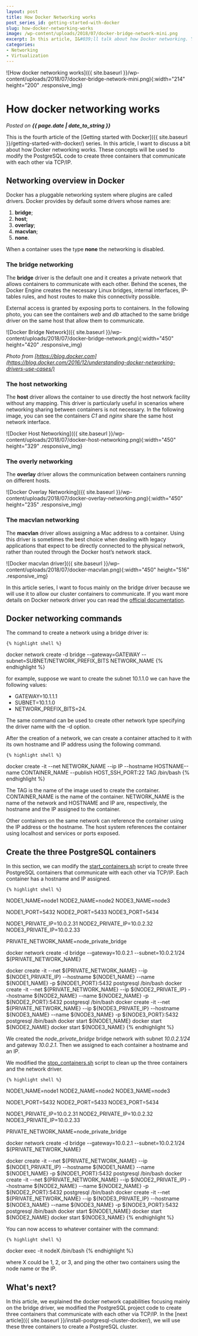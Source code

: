 ```yaml
---
layout: post
title: How Docker Networking works
post_series_id: getting-started-with-docker
slug: how-docker-networking-works
image: /wp-content/uploads/2018/07/docker-bridge-network-mini.png
excerpt: In this article, I&#039;ll talk about how Docker networking. You&#039;ll learn how to let two containers communicate when they are on the same or different host.
categories:
- Networking
- Virtualization
---
```


![How docker networking works]({{ site.baseurl }}/wp-content/uploads/2018/07/docker-bridge-network-mini.png){:width="214" height="200" .responsive_img}

# How docker networking works
_Posted on **{{ page.date | date_to_string }}**_

This is the fourth article of the [Getting started with Docker]({{ site.baseurl }}/getting-started-with-docker/) series. In this article, I want to discuss a bit about how Docker networking works. These concepts will be used to modify the PostgreSQL code to create three containers that communicate with each other via TCP/IP.

## Networking overview in Docker

Docker has a pluggable networking system where plugins are called drivers. Docker provides by default some drivers whose names are:

1. **bridge**;
2. **host**;
3. **overlay**;
4. **macvlan**;
5. **none**.

When a container uses the type **none** the networking is disabled.

### The bridge networking

The **bridge** driver is the default one and it creates a private network that allows containers to communicate with each other. Behind the scenes, the Docker Engine creates the necessary Linux bridges, internal interfaces, IP-tables rules, and host routes to make this connectivity possible.

External access is granted by exposing ports to containers. In the following photo, you can see the containers _web_ and _db_ attached to the same bridge driver on the same host that allow them to communicate.

![Docker Bridge Network]({{ site.baseurl }}/wp-content/uploads/2018/07/docker-bridge-network.png){:width="450" height="420" .responsive_img}

_Photo from [https://blog.docker.com](https://blog.docker.com/2016/12/understanding-docker-networking-drivers-use-cases/)_

### The host networking

The **host** driver allows the container to use directly the host network facility without any mapping. This driver is particularly useful in scenarios where networking sharing between containers is not necessary. In the following image, you can see the containers _C1_ and _nginx_ share the same host network interface.

![Docker Host Networking]({{ site.baseurl }}/wp-content/uploads/2018/07/docker-host-networking.png){:width="450" height="329" .responsive_img}

### The overly networking

The **overlay** driver allows the communication between containers running on different hosts.

![Docker Overlay Networking]({{ site.baseurl }}/wp-content/uploads/2018/07/docker-overlay-networking.png){:width="450" height="235" .responsive_img}

### The macvlan networking

The **macvlan** driver allows assigning a Mac address to a container. Using this driver is sometimes the best choice when dealing with legacy applications that expect to be directly connected to the physical network, rather than routed through the Docker host’s network stack.

![Docker macvlan driver]({{ site.baseurl }}/wp-content/uploads/2018/07/docker-macvlan.png){:width="450" height="516" .responsive_img}

In this article series, I want to focus mainly on the bridge driver because we will use it to allow our cluster containers to communicate. If you want more details on Docker network driver you can read the [official documentation](https://docs.docker.com/network/).

## Docker networking commands

The command to create a network using a bridge driver is:

    {% highlight shell %}
docker network create -d bridge --gateway=GATEWAY --subnet=SUBNET/NETWORK_PREFIX_BITS NETWORK_NAME
    {% endhighlight %}

for example, suppose we want to create the subnet 10.1.1.0 we can have the following values:

- GATEWAY=10.1.1.1
- SUBNET=10.1.1.0
- NETWORK\_PREFIX\_BITS=24.

The same command can be used to create other network type specifying the driver name with the -d option.

After the creation of a network, we can create a container attached to it with its own hostname and IP address using the following command.

    {% highlight shell %}
docker create -it --net NETWORK_NAME --ip IP --hostname HOSTNAME--name CONTAINER_NAME --publish HOST_SSH_PORT:22 TAG /bin/bash
    {% endhighlight %}

The TAG is the name of the image used to create the container. CONTAINER\_NAME is the name of the container. NETWORK\_NAME is the name of the network and HOSTNAME and IP are, respectively, the hostname and the IP assigned to the container.

Other containers on the same network can reference the container using the IP address or the hostname. The host system references the container using localhost and services or ports exposed.

## Create the three PostgreSQL containers

In this section, we can modify the [start\_containers.sh](https://github.com/sasadangelo/docker-tutorials/blob/master/postgresql-network/start_containers.sh) script to create three PostgreSQL containers that communicate with each other via TCP/IP. Each container has a hostname and IP assigned.

    {% highlight shell %}
NODE1_NAME=node1
NODE2_NAME=node2
NODE3_NAME=node3

NODE1_PORT=5432
NODE2_PORT=5433
NODE3_PORT=5434

NODE1_PRIVATE_IP=10.0.2.31
NODE2_PRIVATE_IP=10.0.2.32
NODE3_PRIVATE_IP=10.0.2.33

PRIVATE_NETWORK_NAME=node_private_bridge

docker network create -d bridge --gateway=10.0.2.1 --subnet=10.0.2.1/24 ${PRIVATE_NETWORK_NAME}

docker create -it --net ${PRIVATE_NETWORK_NAME} --ip ${NODE1_PRIVATE_IP} --hostname ${NODE1_NAME} --name ${NODE1_NAME} -p ${NODE1_PORT}:5432 postgresql /bin/bash
docker create -it --net ${PRIVATE_NETWORK_NAME} --ip ${NODE2_PRIVATE_IP} --hostname ${NODE2_NAME} --name ${NODE2_NAME} -p ${NODE2_PORT}:5432 postgresql /bin/bash
docker create -it --net ${PRIVATE_NETWORK_NAME} --ip ${NODE3_PRIVATE_IP} --hostname ${NODE3_NAME} --name ${NODE3_NAME} -p ${NODE3_PORT}:5432 postgresql /bin/bash
docker start ${NODE1_NAME}
docker start ${NODE2_NAME}
docker start ${NODE3_NAME}
    {% endhighlight %}

We created the _node\_private\_bridge_ bridge network with subnet _10.0.2.1/24_ and gateway _10.0.2.1_. Then we assigned to each container a hostname and an IP.

We modified the [stop\_containers.sh](https://github.com/sasadangelo/docker-tutorials/blob/master/postgresql-network/stop_containers.sh) script to clean up the three containers and the network driver.

    {% highlight shell %}
NODE1_NAME=node1
NODE2_NAME=node2
NODE3_NAME=node3

NODE1_PORT=5432
NODE2_PORT=5433
NODE3_PORT=5434

NODE1_PRIVATE_IP=10.0.2.31
NODE2_PRIVATE_IP=10.0.2.32
NODE3_PRIVATE_IP=10.0.2.33

PRIVATE_NETWORK_NAME=node_private_bridge

docker network create -d bridge --gateway=10.0.2.1 --subnet=10.0.2.1/24 ${PRIVATE_NETWORK_NAME}

docker create -it --net ${PRIVATE_NETWORK_NAME} --ip ${NODE1_PRIVATE_IP} --hostname ${NODE1_NAME} --name ${NODE1_NAME} -p ${NODE1_PORT}:5432 postgresql /bin/bash
docker create -it --net ${PRIVATE_NETWORK_NAME} --ip ${NODE2_PRIVATE_IP} --hostname ${NODE2_NAME} --name ${NODE2_NAME} -p ${NODE2_PORT}:5432 postgresql /bin/bash
docker create -it --net ${PRIVATE_NETWORK_NAME} --ip ${NODE3_PRIVATE_IP} --hostname ${NODE3_NAME} --name ${NODE3_NAME} -p ${NODE3_PORT}:5432 postgresql /bin/bash
docker start ${NODE1_NAME}
docker start ${NODE2_NAME}
docker start ${NODE3_NAME}
    {% endhighlight %}

You can now access to whatever container with the command:

    {% highlight shell %}
docker exec -it nodeX /bin/bash
    {% endhighlight %}

where X could be 1, 2, or 3, and ping the other two containers using the node name or the IP.

## What's next?

In this article, we explained the docker network capabilities focusing mainly on the bridge driver, we modified the PostgreSQL project code to create three containers that communicate with each other via TCP/IP. In the [next article]({{ site.baseurl }}/install-postgresql-cluster-docker/), we will use these three containers to create a PostgreSQL cluster.
